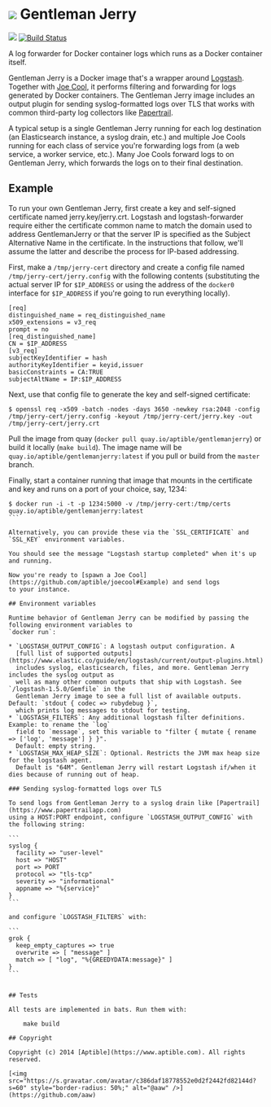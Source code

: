 # ![](https://raw.github.com/aptible/straptible/master/lib/straptible/rails/templates/public.api/icon-60px.png) Gentleman Jerry

![](https://quay.io/repository/aptible/gentlemanjerry/status?token=10d8074c-a102-46de-a3d1-869397b251ae)
[![Build Status](https://travis-ci.org/aptible/gentlemanjerry.svg?branch=master)](https://travis-ci.org/aptible/gentlemanjerry)

A log forwarder for Docker container logs which runs as a Docker container itself.

Gentleman Jerry is a Docker image that's a wrapper around [Logstash](https://logstash.net). Together with
[Joe Cool](https://github.com/aptible/joecool), it performs filtering and forwarding for logs
generated by Docker containers. The Gentleman Jerry image includes an output plugin for sending
syslog-formatted logs over TLS that works with common third-party log collectors like
[Papertrail](https://papertrailapp.com).

A typical setup is a single Gentleman Jerry running for each log destination (an Elasticsearch instance,
a syslog drain, etc.) and multiple Joe Cools running for each class of service you're forwarding logs
from (a web service, a worker service, etc.). Many Joe Cools forward logs to on Gentleman Jerry, which
forwards the logs on to their final destination.

## Example

To run your own Gentleman Jerry, first create a key and self-signed certificate named
jerry.key/jerry.crt. Logstash and logstash-forwarder require either the certificate common
name to match the domain used to address GentlemanJerry or that the server IP is
specified as the Subject Alternative Name in the certificate. In the instructions that
follow, we'll assume the latter and describe the process for IP-based addressing.

First, make a `/tmp/jerry-cert` directory and create a config file named `/tmp/jerry-cert/jerry.config`
with the following contents (substituting the actual server IP for `$IP_ADDRESS` or using
the address of the `docker0` interface for `$IP_ADDRESS` if you're going to run everything locally).

```
[req]
distinguished_name = req_distinguished_name
x509_extensions = v3_req
prompt = no
[req_distinguished_name]
CN = $IP_ADDRESS
[v3_req]
subjectKeyIdentifier = hash
authorityKeyIdentifier = keyid,issuer
basicConstraints = CA:TRUE
subjectAltName = IP:$IP_ADDRESS
```

Next, use that config file to generate the key and self-signed certificate:

```
$ openssl req -x509 -batch -nodes -days 3650 -newkey rsa:2048 -config /tmp/jerry-cert/jerry.config -keyout /tmp/jerry-cert/jerry.key -out /tmp/jerry-cert/jerry.crt
```

Pull the image from quay (`docker pull quay.io/aptible/gentlemanjerry`) or build it locally
(`make build`). The image name will be `quay.io/aptible/gentlemanjerry:latest` if you pull or build
from the `master` branch.

Finally, start a container running that image that mounts in the certificate and key and runs on a
port of your choice, say, 1234:

````
$ docker run -i -t -p 1234:5000 -v /tmp/jerry-cert:/tmp/certs quay.io/aptible/gentlemanjerry:latest
```

Alternatively, you can provide these via the `SSL_CERTIFICATE` and `SSL_KEY` environment variables.

You should see the message "Logstash startup completed" when it's up and running.

Now you're ready to [spawn a Joe Cool](https://github.com/aptible/joecool#Example) and send logs
to your instance.

## Environment variables

Runtime behavior of Gentleman Jerry can be modified by passing the following environment variables to
`docker run`:

* `LOGSTASH_OUTPUT_CONFIG`: A logstash output configuration. A
  [full list of supported outputs](https://www.elastic.co/guide/en/logstash/current/output-plugins.html)
  includes syslog, elasticsearch, files, and more. Gentleman Jerry includes the syslog output as
  well as many other common outputs that ship with Logstash. See `/logstash-1.5.0/Gemfile` in the
  Gentleman Jerry image to see a full list of available outputs. Default: `stdout { codec => rubydebug }`,
  which prints log messages to stdout for testing.
* `LOGSTASH_FILTERS`: Any additional logstash filter definitions. Example: to rename the `log`
  field to `message`, set this variable to "filter { mutate { rename => ['log', 'message'] } }".
  Default: empty string.
* `LOGSTASH_MAX_HEAP_SIZE`: Optional. Restricts the JVM max heap size for the logstash agent.
  Default is "64M". Gentleman Jerry will restart Logstash if/when it dies because of running out of heap.

### Sending syslog-formatted logs over TLS

To send logs from Gentleman Jerry to a syslog drain like [Papertrail](https://www.papertrailapp.com)
using a HOST:PORT endpoint, configure `LOGSTASH_OUTPUT_CONFIG` with the following string:

```
syslog {
  facility => "user-level"
  host => "HOST"
  port => PORT
  protocol => "tls-tcp"
  severity => "informational"
  appname => "%{service}"
}
```

and configure `LOGSTASH_FILTERS` with:

```
grok {
  keep_empty_captures => true
  overwrite => [ "message" ]
  match => [ "log", "%{GREEDYDATA:message}" ]
}
```


## Tests

All tests are implemented in bats. Run them with:

    make build

## Copyright

Copyright (c) 2014 [Aptible](https://www.aptible.com). All rights reserved.

[<img src="https://s.gravatar.com/avatar/c386daf18778552e0d2f2442fd82144d?s=60" style="border-radius: 50%;" alt="@aaw" />](https://github.com/aaw)
